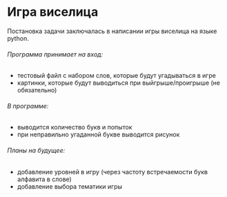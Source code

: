 # Игра виселица
Постановка задачи заключалась в написании игры виселица на языке python.
###### Программа принимает на вход: 
- тестовый файл с набором слов, которые будут угадываться в игре
- картинки, которые будут выводиться при выйгрыше/проигрыше (не обязательно)
###### В программе:
- выводится количество букв и попыток
- при неправильно угаданной букве выводится рисунок
###### Планы на будущее:
- добавление уровней в игру (через частоту встречаемости букв алфавита в слове)
- добавление выбора тематики игры


